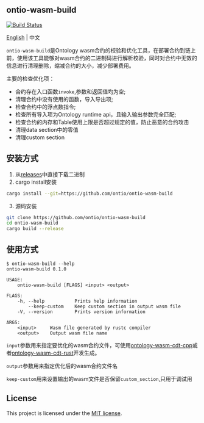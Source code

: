 ## ontio-wasm-build

[![Build Status](https://travis-ci.com/ontio/ontio-wasm-build.svg?branch=master)](https://travis-ci.com/ontio/ontio-wasm-build)

[English](README.md) | 中文

`ontio-wasm-build`是Ontology wasm合约的校验和优化工具，在部署合约到链上前，使用该工具能够对wasm合约的二进制码进行解析校验，同时对合约中无效的信息进行清理删除，缩减合约的大小，减少部署费用。

主要的检查优化项：
* 合约存在入口函数`invoke`,参数和返回值均为空;
* 清理合约中没有使用的函数，导入导出项;
* 检查合约中的浮点数指令;
* 检查所有导入项为Ontology runtime api，且输入输出参数完全匹配;
* 检查合约的内存和Table使用上限是否超过规定的值，防止恶意的合约攻击
* 清理data section中的零值
* 清理custom section

## 安装方式
1. 从[releases](https://github.com/ontio/ontio-wasm-build/releases)中直接下载二进制
2. cargo install安装
```bash
cargo install --git=https://github.com/ontio/ontio-wasm-build
```
3. 源码安装
```bash
git clone https://github.com/ontio/ontio-wasm-build
cd ontio-wasm-build
cargo build --release
```

## 使用方式
```
$ ontio-wasm-build --help
ontio-wasm-build 0.1.0

USAGE:
    ontio-wasm-build [FLAGS] <input> <output>

FLAGS:
    -h, --help           Prints help information
        --keep-custom    Keep custom section in output wasm file
    -V, --version        Prints version information

ARGS:
    <input>     Wasm file generated by rustc compiler
    <output>    Output wasm file name
```

`input`参数用来指定要优化的wasm合约文件，可使用[ontology-wasm-cdt-cpp](https://github.com/ontio/ontology-wasm-cdt-cpp)或者[ontology-wasm-cdt-rust](https://github.com/ontio/ontology-wasm-cdt-rust)开发生成。

`output`参数用来指定优化后的wasm合约文件名

`keep-custom`用来设置输出的wasm文件是否保留`custom_section`,只用于调试用

## License

This project is licensed under the [MIT license](LICENSE).
